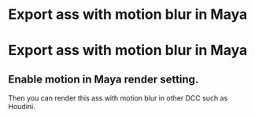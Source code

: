 # Export ass with motion blur in Maya

# Export ass with motion blur in Maya

Enable motion in Maya render setting.
---
Then you can render this ass with motion blur in other DCC such as Houdini.


